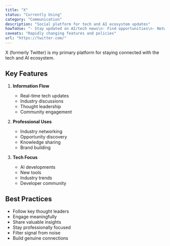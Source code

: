 ```yaml
---
title: "X"
status: "Currently Using"
category: "Communication"
description: "Social platform for tech and AI ecosystem updates"
howToUse: "- Stay updated on AI/tech news\n- Find opportunities\n- Network with professionals\n- Share updates"
caveats: "Rapidly changing features and policies"
url: "https://twitter.com/"
---
```


X (formerly Twitter) is my primary platform for staying connected with the tech and AI ecosystem.

## Key Features

1. **Information Flow**
   - Real-time tech updates
   - Industry discussions
   - Thought leadership
   - Community engagement

2. **Professional Uses**
   - Industry networking
   - Opportunity discovery
   - Knowledge sharing
   - Brand building

3. **Tech Focus**
   - AI developments
   - New tools
   - Industry trends
   - Developer community

## Best Practices

- Follow key thought leaders
- Engage meaningfully
- Share valuable insights
- Stay professionally focused
- Filter signal from noise
- Build genuine connections 
